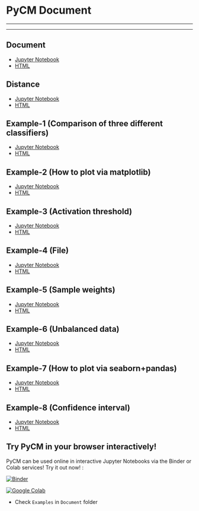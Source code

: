 # PyCM Document

----------

----------


## Document	

- [Jupyter Notebook](https://nbviewer.jupyter.org/github/sepandhaghighi/pycm/blob/master/Document/Document.ipynb)
- [HTML](http://www.pycm.io/doc/)	

## Distance

- [Jupyter Notebook](https://nbviewer.jupyter.org/github/sepandhaghighi/pycm/blob/master/Document/Distance.ipynb)
- [HTML](http://www.pycm.io/doc/Distance.html)				


## Example-1 (Comparison of three different classifiers)	

- [Jupyter Notebook](https://nbviewer.jupyter.org/github/sepandhaghighi/pycm/blob/master/Document/Example1.ipynb)
- [HTML](http://www.pycm.io/doc/Example1.html)

## Example-2 (How to plot via matplotlib)

- [Jupyter Notebook](https://nbviewer.jupyter.org/github/sepandhaghighi/pycm/blob/master/Document/Example2.ipynb)
- [HTML](http://www.pycm.io/doc/Example2.html)

## Example-3 (Activation threshold)

- [Jupyter Notebook](https://nbviewer.jupyter.org/github/sepandhaghighi/pycm/blob/master/Document/Example3.ipynb)
- [HTML](http://www.pycm.io/doc/Example3.html)


## Example-4 (File)

- [Jupyter Notebook](https://nbviewer.jupyter.org/github/sepandhaghighi/pycm/blob/master/Document/Example4.ipynb)
- [HTML](http://www.pycm.io/doc/Example4.html)


## Example-5 (Sample weights)

- [Jupyter Notebook](https://nbviewer.jupyter.org/github/sepandhaghighi/pycm/blob/master/Document/Example5.ipynb)
- [HTML](http://www.pycm.io/doc/Example5.html)

## Example-6 (Unbalanced data)

- [Jupyter Notebook](https://nbviewer.jupyter.org/github/sepandhaghighi/pycm/blob/master/Document/Example6.ipynb)
- [HTML](http://www.pycm.io/doc/Example6.html)

## Example-7 (How to plot via seaborn+pandas)

- [Jupyter Notebook](https://nbviewer.jupyter.org/github/sepandhaghighi/pycm/blob/master/Document/Example7.ipynb)
- [HTML](http://www.pycm.io/doc/Example7.html)

## Example-8 (Confidence interval)

- [Jupyter Notebook](https://nbviewer.jupyter.org/github/sepandhaghighi/pycm/blob/master/Document/Example8.ipynb)
- [HTML](http://www.pycm.io/doc/Example8.html)


## Try PyCM in your browser interactively!
PyCM can be used online in interactive Jupyter Notebooks via the Binder or Colab services! Try it out now! :

[![Binder](https://mybinder.org/badge_logo.svg)](https://mybinder.org/v2/gh/sepandhaghighi/pycm/master)

[![Google Colab](https://colab.research.google.com/assets/colab-badge.svg)](https://colab.research.google.com/github/sepandhaghighi/pycm/blob/master)

* Check `Examples` in `Document` folder 



																												